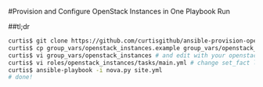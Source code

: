 #Provision and Configure OpenStack Instances in One Playbook Run

##tl;dr

```bash
curtis$ git clone https://github.com/curtisgithub/ansible-provision-openstack.git
curtis$ cp group_vars/openstack_instances.example group_vars/openstack_instances
curtis$ vi group_vars/openstack_instances # and edit with your openstack credentials
curtis$ vi roles/openstack_instances/tasks/main.yml # change set_fact line to be the correct name of private networks in openstack if necessary
curtis$ ansible-playbook -i nova.py site.yml
# done!
```
